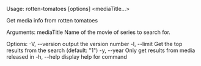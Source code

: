 Usage: rotten-tomatoes [options] <mediaTitle...>

Get media info from rotten tomatoes

Arguments:
  mediaTitle                Name of the movie of series to search for.

Options:
  -V, --version             output the version number
  -l, --limit <limit>       Get the top <limit> results from the search (default: "1")
  -y, --year <releaseYear>  Only get results from media released in <releaseYear>
  -h, --help                display help for command
